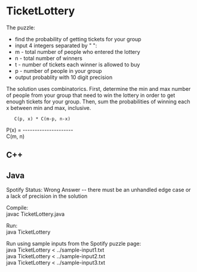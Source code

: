 TicketLottery
==============

The puzzle:
* find the probability of getting tickets for your group
* input 4 integers separated by " ":
*   m - total number of people who entered the lottery
*   n - total number of winners
*   t - number of tickets each winner is allowed to buy
*   p - number of people in your group
* output probablity with 10 digit precision

The solution uses combinatorics.  First, determine the min and max number of people from your group that need to win the lottery in order to get enough tickets for your group.  Then, sum the probabilities of winning each x between min and max, inclusive.

       C(p, x) * C(m-p, n-x)  
P(x) = ---------------------  
            C(m, n)

C++
---


Java
----

Spotify Status: Wrong Answer -- there must be an unhandled edge case or a lack of precision in the solution

Compile:  
javac TicketLottery.java

Run:  
java TicketLottery

Run using sample inputs from the Spotify puzzle page:  
java TicketLottery < ../sample-input1.txt  
java TicketLottery < ../sample-input2.txt  
java TicketLottery < ../sample-input3.txt  

